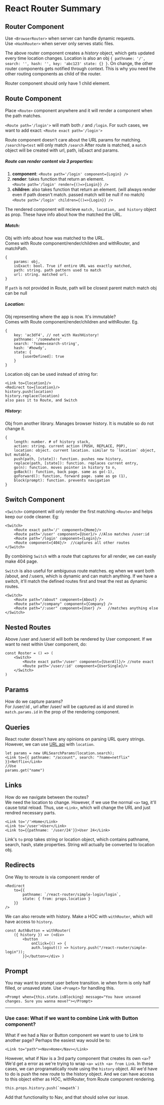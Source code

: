 # React Router Summary

## Router Component

Use `<BrowserRouter>` when server can handle dynamic requests.  
Use `<HashRouter>` when server only serves static files.

The above router component creates a _history_ object, which gets updated every time location changes. Location is also an obj `{ pathname: '/', search: '', hash: '', key: 'abc123' state: {} }`. On change, the other router components gets notified through context. This is why you need the other routing components as child of the router.

Router component should only have 1 child element.

## Route Component

Place `<Route>` component anywhere and it will render a component when the path matches.

`<Route path='/login'>` will math both `/` and `/login`. For such cases, we want to add exact: `<Route exact path='/login'>`

Route component doesn't care about the URL params for matching. `/search?q=test` will only match `/search`
After route is matched, a `match` object will be created with url, path, isExact and params.

##### Route can render content via 3 properties:

1. **component**: `<Route path='/login' component={Login} />`
2. **render**: takes function that return an element.  
   `<Route path='/login' render={()=>{Login}} />`
3. **children**: also takes function that return an element. (will always render even if path doesn't match. passed match will be null if no match)  
   `<Route path='/login' children={()=>{Login}} />`

The rendered component will recieve `match, location, and history` object as prop. These have info about how the <Route> matched the URL.


##### Match:
Obj with info about how <Route path> was matched to the URL.  
Comes with Route component/render/children and withRouter, and matchPath.

    {
        params: obj, 
        isExact: bool. True if entire URL was exactly matched,
        path: string. path pattern used to match
        url: string. matched url.
    }
If `path` is not provided in Route, path will be closest parent match
match obj can be null

##### Location:
Obj representing where the app is now. It's immutable?  
Comes with Route component/render/children and withRouter.  Eg.  

    {
        key: 'ac3df4', // not with HashHistory!
        pathname: '/somewhere'
        search: '?some=search-string',
        hash: '#howdy',
        state: {
            [userDefined]: true
        }
    }

Location obj can be used instead of string for:
    
    <Link to={location}/>
    <Redirect to={location}/>
    history.push(location)
    history.replace(location)
    also pass it to Route, and Switch

##### History:
Obj from another library. Manages browser history. It is mutable so do not change it.

    {
        length: number. # of history stack,
        action: string. current action (PUSH, REPLACE, POP),
        location: object. current location. similar to `location` object, but mutable,
        push(path, [state]): function. pushes new history,
        replace(path, [state]): function. replaces current entry,
        go(n): function. moves pointer in history to n,
        goBack(): function, back page. same as go(-1),
        goForward(): function, forward page. same as go (1),
        block(prompt): function. prevents navigation
    }


## Switch Component

`<Switch>` component will only render the first matching `<Route>` and helps keep our code cleaner. Eg:

    <Switch>
        <Route exact path='/' component={Home}/>
        <Route path='/user' component={User}/> //Also matches /user:id
        <Route path='/login' component={Login}/>
        <Route component={404}/>  //captures all other routes
    </Switch>

By combining `Switch` with a route that captures for all render, we can easily make 404 page.

`Switch` is also useful for ambiguous route matches. eg when we want both /about, and /:users, which is dynamic and can match anything. If we have a switch, it'll match the defined routes first and treat the rest as dynamic routes.   

    <Switch>
        <Route path="/about" component={About} />
        <Route path="/company" component={Company} />
        <Route path="/:user" component={User} />   //matches anything else
    </Switch>

## Nested Routes

Above /user and /user:id will both be rendered by User component. If we want to nest within User component, do:

    const Roster = () => (
        <Switch>
            <Route exact path='/user' component={UserAll}/> //note exact
            <Route path='/user/:id' component={UserSingle}/>
        </Switch>
    )

## Params

How do we capture params?  
For /user/:id , url after /user/ will be captured as id and stored in `match.params.id` in the prop of the rendering component.

## Queries
React router doesn't have any opinions on parsing URL query strings. However, we can use [URL api](https://developer.mozilla.org/en-US/docs/Web/API/URL) with `location`.

    let params = new URLSearchParams(location.search);
    <Link to={{ pathname: "/account", search: "?name=netflix" }}>Netflix</Link>
    //Use
    params.get("name")  

## Links

How do we navigate between the routes?  
We need the location to change. However, if we use the normal `<a>` tag, it'll cause total reload. Thus, use `<Link>`, which will change the URL and just rendred necessary parts.

    <Link to='/'>Home</Link>
    <Link to='/user'>User</Link>
    <Link to={{pathname: '/user/24'}}>User 24</Link>

Link's `to` prop takes string or location object, which contains pathname, search, hash, state properties. String will actually be converted to location obj.

## Redirects
One Way to reroute is via component render of <Redirect>

    <Redirect
        to={{
            pathname: `/react-router/simple-login/login`,
            state: { from: props.location }
        }}
    />
We can also reroute with history. Make a HOC with `withRouter`, which will have access to `history`.  

    const AuthButton = withRouter(
        ({ history }) => (<div>
            <button
                onClick={() => {
                auth.logout(() => history.push("/react-router/simple-login"));
            }}</button></div> )

## Prompt
You may want to prompt user before transition. ie when form is only half filled, or unsaved state. Use `<Prompt>` for handling this.  

    <Prompt when={this.state.isBlocking} message="You have unsaved changes. Sure you wanna move?"></Prompt>


--------------
### Use case: What if we want to combine Link with Button component?
What if we had a Nav or Button component we want to use to Link to another page? Perhaps the easiest way would be to:

    <Link to="path"><Nav>Home</Nav></Link>

However, what if Nav is a 3rd party component that creates its own `<a>`? We'd get a error as we're trying to wrap `<a> with <a> from Link`. In these cases, we can programatically route using the `history` object. All we'd have to do is push the new route to the history object. And we can have access to this object either as HOC, withRouter, from Route component rendering.

    this.props.history.push(`newpath`)

Add that functionality to Nav, and that should solve our issue.

